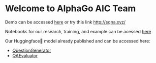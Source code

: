 # Welcome to AlphaGo AIC Team

Demo can be accessed [here](http://sqna.xyz/) or try this link http://sqna.xyz/

Notebooks for our research, training, and example can be acessed [here](https://github.com/alphago-aic/tim-alphago-monorepo/tree/master/notebooks)

Our Huggingface🤗 model already published and can be accessed here:
- [QuestionGenerator](https://huggingface.co/widyanto/IndoT5-small-qg)
- [QAEvaluator](https://huggingface.co/widyanto/indobert-base-uncased-qa-evaluator)
